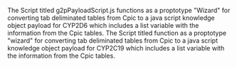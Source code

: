 The Script titled g2pPayloadScript.js functions as a proptotype "Wizard" for converting tab deliminated tables from Cpic to a java script knowledge object payload for CYP2D6 which includes a list variable with the information from the Cpic tables.
The Script titled            function as a proptotype "wizard" for converting tab deliminated tables from Cpic to a java script knowledge object payload for CYP2C19 which includes a list variable with the information from the Cpic tables.

